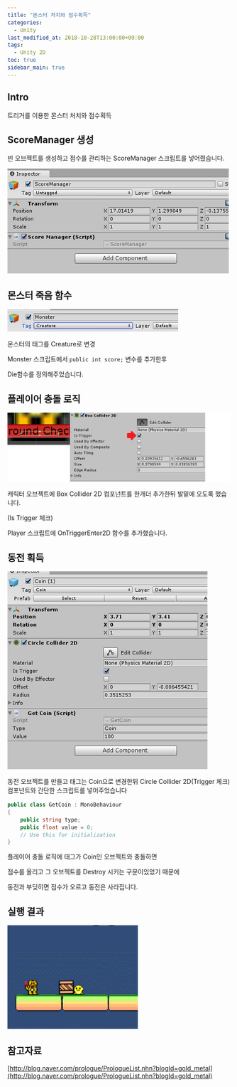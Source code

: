 ```yaml
---
title: "몬스터 처치와 점수획득"
categories: 
  - Unity
last_modified_at: 2018-10-28T13:00:00+09:00
tags: 
  - Unity 2D
toc: true
sidebar_main: true
---
```


## Intro

트리거를 이용한 몬스터 처치와 점수획득




## ScoreManager 생성

빈 오브젝트를 생성하고 점수를 관리하는 ScoreManager 스크립트를 넣어줬습니다.

![Score](https://github.com/lesslate/lesslate.github.io/blob/master/assets/img/Unity/GetScore/score.png?raw=true)

<script src="https://gist.github.com/lesslate/f9b0dd302f5362cd340dee77e0b52aae.js"></script>


## 몬스터 죽음 함수

![monster](https://github.com/lesslate/lesslate.github.io/blob/master/assets/img/Unity/GetScore/tag.png?raw=true) 

몬스터의 태그를 Creature로 변경

Monster 스크립트에서 ``public int score;`` 변수를 추가한후

Die함수를 정의해주었습니다. 

<script src="https://gist.github.com/lesslate/96929e5cff7e54136f889d8fa1fe3161.js"></script>





## 플레이어 충돌 로직

![ca](https://github.com/lesslate/lesslate.github.io/blob/master/assets/img/Unity/GetScore/collider.png?raw=true)

캐릭터 오브젝트에 Box Collider 2D 컴포넌트를 한개더 추가한뒤 발밑에 오도록 했습니다.

(Is Trigger 체크)


Player 스크립트에 OnTriggerEnter2D 함수를 추가했습니다.

<script src="https://gist.github.com/lesslate/5f9e444bd11159b7df360cd58cf5b0d9.js"></script>




## 동전 획득


![coin](https://github.com/lesslate/lesslate.github.io/blob/master/assets/img/Unity/GetScore/coin1.png?raw=true)



동전 오브젝트를 만들고 태그는 Coin으로 변경한뒤 Circle Collider 2D(Trigger 체크) 컴포넌트와 간단한 스크립트를 넣어주었습니다

```csharp
public class GetCoin : MonoBehaviour
{
    public string type;
    public float value = 0;
    // Use this for initialization
}
```

플레이어 충돌 로직에 태그가 Coin인 오브젝트와 충돌하면

점수를 올리고 그 오브젝트를 Destroy 시키는 구문이있었기 때문에

동전과 부딪히면 점수가 오르고 동전은 사라집니다.





## 실행 결과




![gif](https://github.com/lesslate/lesslate.github.io/blob/master/assets/img/Unity/GetScore/GIF.gif?raw=true)



## 참고자료

[http://blog.naver.com/prologue/PrologueList.nhn?blogId=gold_metal](http://blog.naver.com/prologue/PrologueList.nhn?blogId=gold_metal)